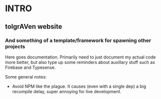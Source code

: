 # INTRO
## tolgrAVen website
### And something of a template/framework for spawning other projects
    
Here goes documentation. Primarily need to just document my actual code more better,
but also type up some reminders about auxillary stuff such as Firebase and Typesense.    
    
Some general notes:    
    
    
- Avoid NPM like the plague. It causes (even with a single dep) a big recompile delay,
  super annoying for live development.    
